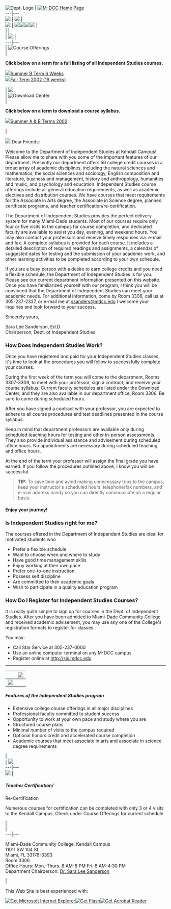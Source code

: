 ![Dept. Logo](images/indstudy_logo_r1_c1.gif) | [![M-DCC Home
Page](images/m-dcc_logo.gif)](http://www.mdcc.edu)  
---|---  
![](images/indstudy_logo_r2_c1.gif) | ![](images/indstudy_logo_r2_c2.gif) |  
![](images/indstudy_logo_r3_c1.gif) |
![](images/shim.gif)[![](images/how_does_up.gif)](javascript:;)[![](images/is_it_up.gif)](javascript:;)[![](images/how_register_up.gif)](javascript:;)
|  
  |   |  
| ![](images/shim.gif) |  
---|---  
| ![Course Offerings](images/course_offerings_text.gif)  
|

**Click below on a term for a full listing of all Independent Studies
courses.**  

  
 [![](images/triangle_blue_right.gif)Summer B Term 6
Weeks](course_offerings_summerB.asp)  
 [![](images/triangle_blue_right.gif)Fall Term 2002 (16
weeks)](course_offerings_Fall2002.asp)  
  
| ![](images/shim.gif)  
| ![Download Center](images/download_center_text.gif)  
|

**Click below on a term to download a course syllabus.**  

  
 [![](images/triangle_blue_right.gif)Summer A & B Terms
2002](download_center_summer.asp)  
  
|

![](images/s_sanderson_welcome.jpg) Dear Friends:  
  
Welcome to the Department of Independent Studies at Kendall Campus! Please
allow me to share with you some of the important features of our department.
Presently our department offers 56 college credit courses in a broad array of
academic disciplines, including the natural sciences and mathematics, the
social sciences and sociology, English composition and literature, business
and management, history and anthropology, humanities and music, and psychology
and education. Independent Studies course offerings include all general
education requirements, as well as academic electives and distribution
courses. We have courses that meet requirements for the Associate in Arts
degree, the Associate in Science degree, planned certificate programs, and
teacher certification/re-certification.  
  
The Department of Independent Studies provides the perfect delivery system for
many Miami-Dade students. Most of our courses require only four or five visits
to the campus for course completion, and dedicated faculty are available to
assist you day, evening, and weekend hours. You may also contact your
professors and receive timely responses via. e-mail and fax. A complete
syllabus is provided for each course. It includes a detailed description of
required readings and assignments, a calendar of suggested dates for testing
and the submission of your academic work, and other learning activities to be
completed according to your own schedule.  
  
If you are a busy person with a desire to earn college credits and you need a
flexible schedule, the Department of Independent Studies is for you. Please
see our current department information presented on this website. Once you
have familiarized yourself with our program, I think you will be convinced
that the Department of Independent Studies can meet your academic needs. For
additional information, come by Room 3306, call us at 305-237-2337, or e-mail
me at [ssanders@mdcc.edu](mailto:ssanders@mdcc.edu.) I welcome your inquiries
and look forward to your success.  
  
Sincerely yours,  
  
Sara Lee Sanderson, Ed.D.  
Chairperson, Dept. of Independent Studies

### How Does Independent Studies Work?

Once you have registered and paid for your Independent Studies classes, it's
time to look at the procedures you will follow to successfully complete your
courses.  
  
During the first week of the term you will come to the department, Rooms
3307-3309, to meet with your professor, sign a contract, and receive your
course syllabus. Current faculty schedules are listed under the Download
Center, and they are also available in our department office, Room 3306. Be
sure to come during scheduled hours.  
  
After you have signed a contract with your professor, you are expected to
adhere to all course procedures and test deadlines presented in the course
syllabus.  
  
Keep in mind that department professors are available only during scheduled
teaching hours for testing and other in-person assessments. They also provide
individual assistance and advisement during scheduled office hours. No
appointments are necessary during scheduled teaching and office hours.  
  
At the end of the term your professor will assign the final grade you have
earned. If you follow the procedures outlined above, I know you will be
successful.  
  

> **TIP:** To save time and avoid making unnecessary trips to the campus, keep
your instructor's scheduled hours, telephone/fax numbers, and e-mail address
handy so you can directly communicate on a regular basis.

  

####  Enjoy your journey!

### Is Independent Studies right for me?

The courses offered in the Department of Independent Studies are ideal for
motivated students who

  * Prefer a flexible schedule
  * Want to choose when and where to study
  * Have good time management skills
  * Enjoy working at their own pace
  * Prefer one-to-one instruction
  * Possess self discipline
  * Are committed to their academic goals
  * Wish to participate in a quality education program

### How Do I Register for Independent Studies Courses?

It is really quite simple to sign up for courses in the Dept. of Independent
Studies. After you have been admitted to Miami-Dade Community College and
received academic advisement, you may use any one of the College's
registration formats to register for classes.  
  
You may:  

  * Call Star Service at 305-237-0000
  * Use an online computer terminal on any M-DCC campus
  * Register online at <http://sis.mdcc.edu>

  
  
---  
|  | ![](images/shim.gif)  
---|---  
![](images/top_bar_3399ff_170.gif) |  
  
##### Features of the Independent Studies program

  * Extensive college course offerings in all major disciplines
  * Professional faculty committed to student success
  * Opportunity to work at your own pace and study where you are
  * Structured course plans
  * Minimal number of visits to the campus required
  * Optional honors credit and accelerated course completion
  * Academic courses that meet associate in arts and associate in science degree requirements

|  
| ![](images/shim.gif)  
---|---  
![](images/top_bar_3399ff_170.gif) |  
  
##### Teacher Certification/  
Re-Certification

Numerous courses for certification can be completed with only 3 or 4 visits to
the Kendall Campus. Check under Course Offerings for current schedule

  
|  
  |  
---|---  
  
Miami-Dade Community College, Kendall Campus  
11011 SW 104 St.  
Miami, FL 33176-3393  
Room 3306  
Office Hours: Mon.-Thurs. 8 AM-8 PM Fri. 8 AM-4:30 PM  
Department Chairperson: [Dr. Sara Lee Sanderson](mailto:ssanders@mdcc.edu)

|

This Web Site is best experienced with:

[![Get Microsoft Internet
Explorer](images/iexplore_icon.gif)](http://www.microsoft.com/windows/IE/)[![Get
Flash](images/get_flash_icon.gif)](http://www.macromedia.com/shockwave/download/?P1_Prod_Version=ShockwaveFlash)[![Get
Acrobat
Reader](images/get_acrobat_icon.gif)](http://www.adobe.com/products/acrobat/readermain.html)

